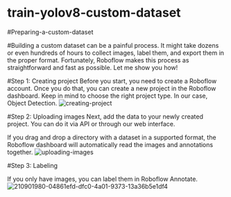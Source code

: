 # train-yolov8-custom-dataset

#Preparing-a-custom-dataset

#Building a custom dataset can be a painful process. It might take dozens or even hundreds of hours to collect images, label them, and export them in the proper format. Fortunately, Roboflow makes this process as straightforward and fast as possible. Let me show you how!

#Step 1: Creating project
Before you start, you need to create a Roboflow account. Once you do that, you can create a new project in the Roboflow dashboard. Keep in mind to choose the right project type. In our case, Object Detection.
![creating-project](https://user-images.githubusercontent.com/55156159/218303607-99318cd5-3457-4f04-aa38-e2d2948812de.gif)

#Step 2: Uploading images
Next, add the data to your newly created project. You can do it via API or through our web interface.

If you drag and drop a directory with a dataset in a supported format, the Roboflow dashboard will automatically read the images and annotations together.
![uploading-images](https://user-images.githubusercontent.com/55156159/218303773-39f48f49-bbc3-45d5-b373-09a05fe9fce7.gif)

#Step 3: Labeling

If you only have images, you can label them in Roboflow Annotate.
![210901980-04861efd-dfc0-4a01-9373-13a36b5e1df4](https://user-images.githubusercontent.com/55156159/218303833-36432f74-700d-40f9-836e-fbb736e07429.gif)



